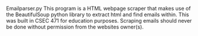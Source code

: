 Emailparser.py
This program is a HTML webpage scraper that makes use of the BeautifulSoup
python library to extract html and find emails within. This was built in 
CSEC 471 for education purposes. Scraping emails should never be done
without permission from the websites owner(s). 


